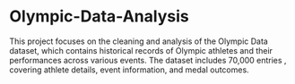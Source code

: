 # Olympic-Data-Analysis
This project focuses on the cleaning and analysis of the Olympic Data dataset, which contains historical records of Olympic athletes and their performances across various events. The dataset includes 70,000 entries , covering athlete details, event information, and medal outcomes.
